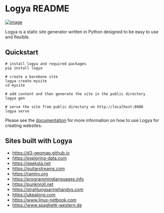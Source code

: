 # Logya README

[![image](https://badge.fury.io/py/logya.png)](https://pypi.org/project/logya/)

Logya is a static site generator written in Python designed to be easy
to use and flexible.

## Quickstart

    # install logya and required packages
    pip install logya

    # create a barebone site
    logya create mysite
    cd mysite

    # add content and then generate the site in the public directory
    logya gen

    # serve the site from public directory on http://localhost:8080
    logya serve

Please see the [documentation](https://ramiro.org/logya/docs/) for more
information on how to use Logya for creating websites.

## Sites built with Logya

* https://d3-geomap.github.io
* https://exploring-data.com
* https://geeksta.net
* https://guitarstreams.com
* https://ramiro.org
* https://programminglanguages.info
* https://punknroll.net
* https://strahlungsarmehandys.com
* https://ukealong.com
* https://www.linux-netbook.com
* https://www.spaghetti-western.de
